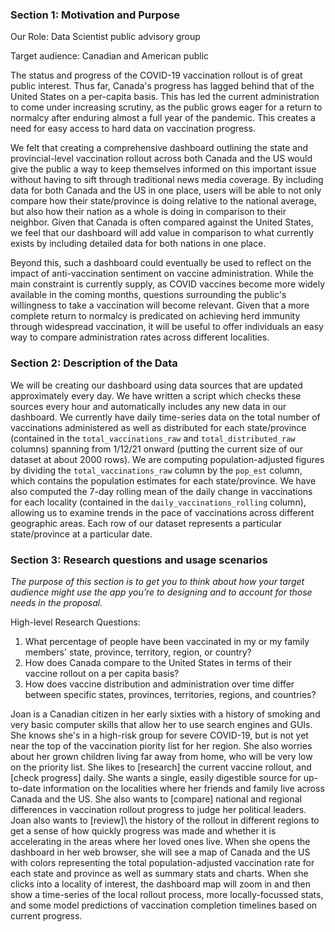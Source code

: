 ### Section 1: Motivation and Purpose

Our Role: Data Scientist public advisory group

Target audience: Canadian and American public

The status and progress of the COVID-19 vaccination rollout is of great public interest. Thus far, Canada's progress has lagged behind that of the United States on a per-capita basis. This has led the current administration to come under increasing scrutiny, as the public grows eager for a return to normalcy after enduring almost a full year of the pandemic. This creates a need for easy access to hard data on vaccination progress.

We felt that creating a comprehensive dashboard outlining the state and provincial-level vaccination rollout across both Canada and the US would give the public a way to keep themselves informed on this important issue without having to sift through traditional news media coverage. By including data for both Canada and the US in one place, users will be able to not only compare how their state/province is doing relative to the national average, but also how their nation as a whole is doing in comparison to their neighbor. Given that Canada is often compared against the United States, we feel that our dashboard will add value in comparison to what currently exists by including detailed data for both nations in one place.

Beyond this, such a dashboard could eventually be used to reflect on the impact of anti-vaccination sentiment on vaccine administration. While the main constraint is currently supply, as COVID vaccines become more widely available in the coming months, questions surrounding the public's willingness to take a vaccination will become relevant. Given that a more complete return to normalcy is predicated on achieving herd immunity through widespread vaccination, it will be useful to offer individuals an easy way to compare administration rates across different localities.


### Section 2: Description of the Data

We will be creating our dashboard using data sources that are updated approximately every day. We have written a script which checks these sources every hour and automatically includes any new data in our dashboard. We currently have daily time-series data on the total number of vaccinations administered as well as distributed for each state/province (contained in the `total_vaccinations_raw` and `total_distributed_raw` columns) spanning from 1/12/21 onward (putting the current size of our dataset at about 2000 rows). We are computing population-adjusted figures by dividing the `total_vaccinations_raw` column by the `pop_est` column, which contains the population estimates for each state/province. We have also computed the 7-day rolling mean of the daily change in vaccinations for each locality (contained in the `daily_vaccinations_rolling` column), allowing us to examine trends in the pace of vaccinations across different geographic areas. Each row of our dataset represents a particular state/province at a particular date.


### Section 3: Research questions and usage scenarios

*The purpose of this section is to get you to think about how your target audience might use the app you’re to designing and to account for those needs in the proposal.*

High-level Research Questions:
1) What percentage of people have been vaccinated in my or my family members' state, province, territory, region, or country?
2) How does Canada compare to the United States in terms of their vaccine rollout on a per capita basis?
3) How does vaccine distribution and administration over time differ between specific states, provinces, territories, regions, and countries?

Joan is a Canadian citizen in her early sixties with a history of smoking and very basic computer skills that allow her to use search engines and GUIs. She knows she's in a high-risk group for severe COVID-19, but is not yet near the top of the vaccination piority list for her region. She also worries about her grown children living far away from home, who will be very low on the priority list. She likes to \[research\] the current vaccine rollout, and \[check progress\] daily. She wants a single, easily digestible source for up-to-date information on the localities where her friends and family live across Canada and the US. She also wants to \[compare\] national and regional differences in vaccination rollout progress to judge her political leaders. Joan also wants to \[review]\ the history of the rollout in different regions to get a sense of how quickly progress was made and whether it is accelerating in the areas where her loved ones live. When she opens the dashboard in her web browser, she will see a map of Canada and the US with colors representing the total population-adjusted vaccination rate for each state and province as well as summary stats and charts. When she clicks into a locality of interest, the dashboard map will zoom in and then show a time-series of the local rollout process, more locally-focussed stats, and some model predictions of vaccination completion timelines based on current progress.
